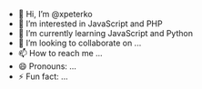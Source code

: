 - 👋 Hi, I’m @xpeterko
- 👀 I’m interested in JavaScript and PHP
- 🌱 I’m currently learning JavaScript and Python
- 💞️ I’m looking to collaborate on ...
- 📫 How to reach me ...
- 😄 Pronouns: ...
- ⚡ Fun fact: ...

<!---
xpeterko/xpeterko is a ✨ special ✨ repository because its `README.md` (this file) appears on your GitHub profile.
You can click the Preview link to take a look at your changes.
--->
